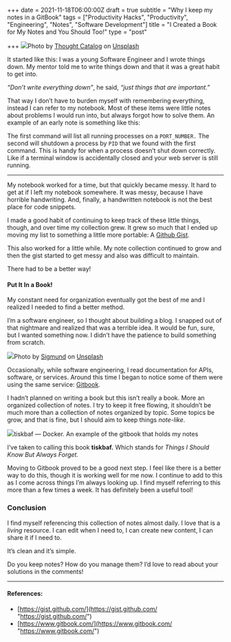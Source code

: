+++
date = 2021-11-18T06:00:00Z
draft = true
subtitle = "Why I keep my notes in a GitBook"
tags = ["Productivity Hacks", "Productivity", "Engineering", "Notes", "Software Development"]
title = "I Created a Book for My Notes and You Should Too!"
type = "post"

+++
![](https://cdn-images-1.medium.com/max/1600/0*uPHy-czUw1DMh1q-)Photo by [Thought Catalog](https://unsplash.com/@thoughtcatalog?utm_source=medium&utm_medium=referral) on [Unsplash](https://unsplash.com?utm_source=medium&utm_medium=referral)

It started like this: I was a young Software Engineer and I wrote things down. My mentor told me to write things down and that it was a great habit to get into.

_“Don’t write everything down”_, he said, _“just things that are important.”_

That way I don’t have to burden myself with remembering everything, instead I can refer to my notebook. Most of these items were little notes about problems I would run into, but always forgot how to solve them. An example of an early note is something like this:

The first command will list all running processes on a `PORT_NUMBER.` The second will shutdown a process by `PID` that we found with the first command. This is handy for when a process doesn’t shut down correctly. Like if a terminal window is accidentally closed and your web server is still running.

***

My notebook worked for a time, but that quickly became messy. It hard to get at if I left my notebook somewhere. It was messy, because I have horrible handwriting. And, finally, a handwritten notebook is not the best place for code snippets.

I made a good habit of continuing to keep track of these little things, though, and over time my collection grew. It grew so much that I ended up moving my list to something a little more portable: A [Github Gist](https://gist.github.com/).

This also worked for a little while. My note collection continued to grow and then the gist started to get messy and also was difficult to maintain.

There had to be a better way!

#### Put It In a Book!

My constant need for organization eventually got the best of me and I realized I needed to find a better method.

I’m a software engineer, so I thought about building a blog. I snapped out of that nightmare and realized that was a terrible idea. It would be fun, sure, but I wanted something now. I didn’t have the patience to build something from scratch.

![](https://cdn-images-1.medium.com/max/1600/0*sMVANiLI5pwV77mq)Photo by [Sigmund](https://unsplash.com/@sigmund?utm_source=medium&utm_medium=referral) on [Unsplash](https://unsplash.com?utm_source=medium&utm_medium=referral)

Occasionally, while software engineering, I read documentation for APIs, software, or services. Around this time I began to notice some of them were using the same service: [Gitbook](https://www.gitbook.com/).

I hadn’t planned on writing a book but this isn’t really a book. More an organized collection of notes. I try to keep it free flowing, it shouldn’t be much more than a collection of notes organized by topic. Some topics be grow, and that is fine, but I should aim to keep things _note-like_.

![](https://cdn-images-1.medium.com/max/2400/1*-yNsOai0IhwGapfXEDhgxQ.png)tiskbaf — Docker. An example of the gitbook that holds my notes

I’ve taken to calling this book **tiskbaf.** Which stands for _Things I Should Know But Always Forget._

Moving to Gitbook proved to be a good next step. I feel like there is a better way to do this, though it is working well for me now. I continue to add to this as I come across things I’m always looking up. I find myself referring to this more than a few times a week. It has definitely been a useful tool!

### Conclusion

I find myself referencing this collection of notes almost daily. I love that is a _living_ resource. I can edit when I need to, I can create new content, I can share it if I need to.

It’s clean and it’s simple.

Do you keep notes? How do you manage them? I’d love to read about your solutions in the comments!

***

#### References:

* [https://gist.github.com/](https://gist.github.com/ "https://gist.github.com/")
* [https://www.gitbook.com/](https://www.gitbook.com/ "https://www.gitbook.com/")